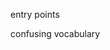 <!-- 
 -->

 <!-- Keep the vision in mind. Keep trying and failing. You will get stuck. It
won’t be quick, but over time you’ll get better and better at coding. Keep
persevering and don’t give up. Don’t be afraid to ask for help. Don’t be
afraid to ask “dumb questions” — there are no dumb questions. -->


entry points

confusing vocabulary